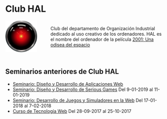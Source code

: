 # Club HAL
      
<img src='images/HAL9000.svg' width='100px' style='float:left; padding-right: 3em' />  
<BR>
Club del departamento de Organizaci&oacute;n Industrial dedicado al uso creativo de los ordenadores.  
HAL es el nombre del ordenador de la película <a href="http://decine21.com/peliculas/2001-una-odisea-del-espacio-7414" >2001: Una odisea del espacio</a>
  <br><br><br>

## Seminarios anteriores de Club HAL

- [Seminario: Diseño y Desarrollo de Aplicaciones Web](2019-06-DisenoYDesarrolloDeAplicacionesWeb)
- [Seminario: Diseño y Desarrollo de Serious Games](2019-01-DisenoYDesarrolloDeSeriousGames) Del 9-01-2019 al 11-01-2019
- [Seminario: Desarrollo de Juegos y Simuladores en la Web](2018-01-DesarrolloDeJuegosYSimuladores) Del 17-01-2018 al 7-02-2018
- [Curso de Tecnología Web](2017-09-TecnologiaWeb) Del 28-09-2017 al 25-10-2017

<style>
  body > div > h1:nth-child(1) {
    display: none;
  }
</style>
